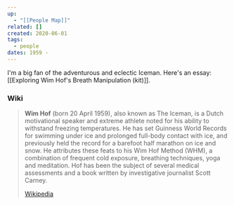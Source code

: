 ```yaml
---
up:
  - "[[People Map]]"
related: []
created: 2020-06-01
tags:
  - people
dates: 1959 -
---
```


I'm a big fan of the adventurous and eclectic Iceman. Here's an essay: [[Exploring Wim Hof's Breath Manipulation (kit)]].

### Wiki
> **Wim Hof** (born 20 April 1959), also known as The Iceman, is a Dutch motivational speaker and extreme athlete noted for his ability to withstand freezing temperatures. He has set Guinness World Records for swimming under ice and prolonged full-body contact with ice, and previously held the record for a barefoot half marathon on ice and snow. He attributes these feats to his Wim Hof Method (WHM), a combination of frequent cold exposure, breathing techniques, yoga and meditation. Hof has been the subject of several medical assessments and a book written by investigative journalist Scott Carney.
>
> [Wikipedia](https://en.wikipedia.org/wiki/Wim%20Hof)